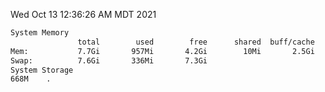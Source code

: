 Wed Oct 13 12:36:26 AM MDT 2021
```bash
System Memory
               total        used        free      shared  buff/cache   available
Mem:           7.7Gi       957Mi       4.2Gi        10Mi       2.5Gi       6.4Gi
Swap:          7.6Gi       336Mi       7.3Gi
System Storage
668M	.
```
